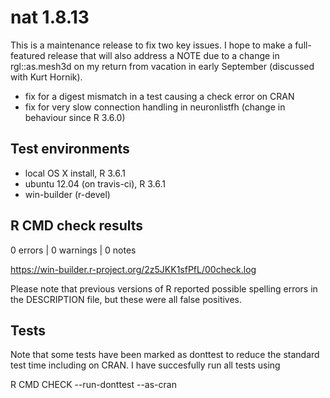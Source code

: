 # nat 1.8.13

This is a maintenance release to fix two key issues. I hope to make
a full-featured release that will also address a NOTE due to a change
in rgl::as.mesh3d on my return from vacation in early September
(discussed with Kurt Hornik).

* fix for a digest mismatch in a test causing a check error on CRAN
* fix for very slow connection handling in neuronlistfh (change in behaviour 
  since R 3.6.0)

## Test environments
* local OS X install, R 3.6.1
* ubuntu 12.04 (on travis-ci), R 3.6.1
* win-builder (r-devel)

## R CMD check results

0 errors | 0 warnings | 0 notes

https://win-builder.r-project.org/2z5JKK1sfPfL/00check.log

Please note that previous versions of R reported possible spelling errors in 
the DESCRIPTION file, but these were all false positives.

## Tests
Note that some tests have been marked as donttest to reduce the standard test
time including on CRAN. I have succesfully run all tests using 

  R CMD CHECK --run-donttest --as-cran
